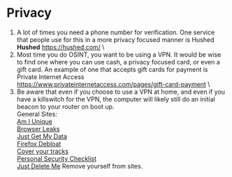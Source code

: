 # Privacy

1. A lot of times you need a phone number for verification. One service that people use for this in a more privacy focused manner is Hushed \
**Hushed** https://hushed.com/ \
2. Most time you do OSINT, you want to be using a VPN. It would be wise to find one where you can use cash, a privacy focused card, or even a gift card. An example of one that accepts gift cards for payment is Private Internet Access \
https://www.privateinternetaccess.com/pages/gift-card-payment \
3. Be aware that even if you choose to use a VPN at home, and even if you have a killswitch for the VPN, the computer will likely still do an initial beacon to your router on boot up. \
General Sites: \
[Am I Unique](https://amiunique.org/) \
[Browser Leaks](https://browserleaks.com/) \
[Just Get My Data](https://justgetmydata.com/) \
[Firefox Debloat](https://github.com/amq/firefox-debloat) \
[Cover your tracks](https://coveryourtracks.eff.org/) \
[Personal Security Checklist](https://github.com/Lissy93/personal-security-checklist) \
[Just Delete Me](https://backgroundchecks.org/justdeleteme/) Remove yourself from sites.
